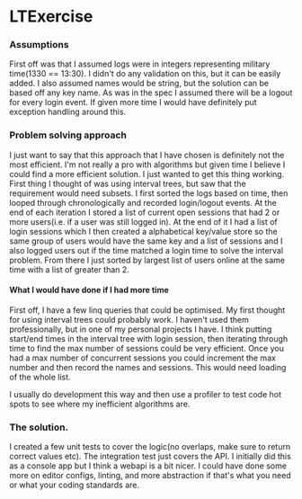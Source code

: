 # LTExercise


 
### Assumptions

First off was that I assumed logs were in integers representing military time(1330 == 13:30).
I didn't do any validation on this, but it can be easily added. I also assumed names would be string, but the solution can be based off any key name.
As was in the spec I assumed there will be a logout for every login event. If given more time I would have definitely put exception handling around this.

### Problem solving approach
I just want to say that this approach that I have chosen is definitely not the most efficient. I'm not really a pro with algorithms
but given time I believe I could find a more efficient solution. I just wanted to get this thing working. First thing I thought of was using interval trees, but saw that the requirement would need subsets. 
I first sorted the logs based on time, then looped through chronologically and recorded login/logout events. At the end of each iteration I stored a list of current open sessions that had 2 or more users(i.e. if a user was still logged in). 
At the end of it I had a list of login sessions which I then created a alphabetical key/value store so the same group of users would have the same key and a list of sessions and I also logged users out if the time matched a login time to solve the interval problem. 
From there I just sorted by largest list of users online at the same time with a list of greater than 2. 

#### What I would have done if I had more time
First off, I have a few linq queries that could be optimised. My first thought for using interval trees could probably work. I haven't used them professionally, but in one of my personal projects I have.
I think putting start/end times in the interval tree with login session, then iterating through time to find the max number of sessions could be very efficient. 
Once you had a max number of concurrent sessions you could increment the max number and then record the names and sessions. This would need loading of the whole list. 


I usually do development this way and then use a profiler to test code hot spots to see where my inefficient algorithms are. 

### The solution. 

I created a few unit tests to cover the logic(no overlaps, make sure to return correct values etc). The integration test just covers the API. I initially did this as a console app but I think a webapi is a bit nicer. 
I could have done some more on editor configs, linting, and more abstraction if that's what you need or what your coding standards are. 